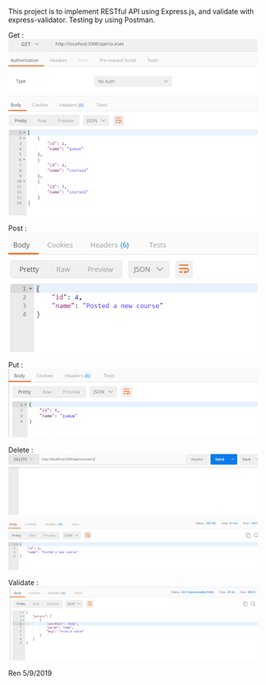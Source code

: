 This project is to implement RESTful API using Express.js, and validate with express-validator.
Testing by using Postman.

Get :
![](images/get.PNG)

Post :
![](images/post.PNG)

Put :
![](images/put.PNG)

Delete :
![](images/delete.PNG)

Validate :
![](images/validator.PNG)


Ren
5/9/2019
